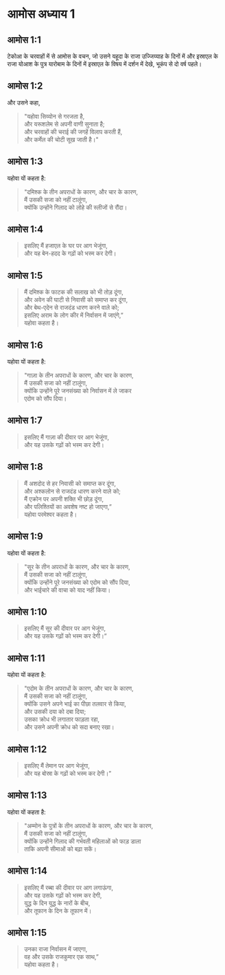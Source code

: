 # आमोस अध्याय 1

## आमोस 1:1

टेकोआ के चरवाहों में से आमोस के वचन, जो उसने यहूदा के राजा उज्जिय्याह के दिनों में और इस्राएल के राजा योआश के पुत्र यारोबाम के दिनों में इस्राएल के विषय में दर्शन में देखे, भूकंप से दो वर्ष पहले।

## आमोस 1:2

और उसने कहा,

> "यहोवा सिय्योन से गरजता है,  
> और यरूशलेम से अपनी वाणी सुनाता है;  
> और चरवाहों की चराई की जगहें विलाप करती हैं,  
> और कर्मेल की चोटी सूख जाती है।"

## आमोस 1:3

यहोवा यों कहता है:

> "दमिश्क के तीन अपराधों के कारण, और चार के कारण,  
> मैं उसकी सजा को नहीं टालूंगा,  
> क्योंकि उन्होंने गिलाद को लोहे की स्लीजों से रौंदा।

## आमोस 1:4

> इसलिए मैं हजाएल के घर पर आग भेजूंगा,  
> और यह बेन-हदद के गढ़ों को भस्म कर देगी।

## आमोस 1:5

> मैं दमिश्क के फाटक की सलाख को भी तोड़ दूंगा,  
> और अवेन की घाटी से निवासी को समाप्त कर दूंगा,  
> और बेथ-एदेन से राजदंड धारण करने वाले को;  
> इसलिए अराम के लोग कीर में निर्वासन में जाएंगे,”  
> यहोवा कहता है।

## आमोस 1:6

यहोवा यों कहता है:

> "गाज़ा के तीन अपराधों के कारण, और चार के कारण,  
> मैं उसकी सजा को नहीं टालूंगा,  
> क्योंकि उन्होंने पूरे जनसंख्या को निर्वासन में ले जाकर  
> एदोम को सौंप दिया।

## आमोस 1:7

> इसलिए मैं गाज़ा की दीवार पर आग भेजूंगा,  
> और यह उसके गढ़ों को भस्म कर देगी।

## आमोस 1:8

> मैं अशदोद से हर निवासी को समाप्त कर दूंगा,  
> और अश्कलोन से राजदंड धारण करने वाले को;  
> मैं एक्रोन पर अपनी शक्ति भी छोड़ दूंगा,  
> और पलिश्तियों का अवशेष नष्ट हो जाएगा,”  
> यहोवा परमेश्वर कहता है।

## आमोस 1:9

यहोवा यों कहता है:

> "सूर के तीन अपराधों के कारण, और चार के कारण,  
> मैं उसकी सजा को नहीं टालूंगा,  
> क्योंकि उन्होंने पूरे जनसंख्या को एदोम को सौंप दिया,  
> और भाईचारे की वाचा को याद नहीं किया।

## आमोस 1:10

> इसलिए मैं सूर की दीवार पर आग भेजूंगा,  
> और यह उसके गढ़ों को भस्म कर देगी।”

## आमोस 1:11

यहोवा यों कहता है:

> "एदोम के तीन अपराधों के कारण, और चार के कारण,  
> मैं उसकी सजा को नहीं टालूंगा,  
> क्योंकि उसने अपने भाई का पीछा तलवार से किया,  
> और उसकी दया को दबा दिया;  
> उसका क्रोध भी लगातार फाड़ता रहा,  
> और उसने अपनी क्रोध को सदा बनाए रखा।

## आमोस 1:12

> इसलिए मैं तेमान पर आग भेजूंगा,  
> और यह बोस्रा के गढ़ों को भस्म कर देगी।”

## आमोस 1:13

यहोवा यों कहता है:

> "अम्मोन के पुत्रों के तीन अपराधों के कारण, और चार के कारण,  
> मैं उसकी सजा को नहीं टालूंगा,  
> क्योंकि उन्होंने गिलाद की गर्भवती महिलाओं को फाड़ डाला  
> ताकि अपनी सीमाओं को बढ़ा सकें।

## आमोस 1:14

> इसलिए मैं रब्बा की दीवार पर आग लगाऊंगा,  
> और यह उसके गढ़ों को भस्म कर देगी,  
> युद्ध के दिन युद्ध के नारों के बीच,  
> और तूफान के दिन के तूफान में।

## आमोस 1:15

> उनका राजा निर्वासन में जाएगा,  
> वह और उसके राजकुमार एक साथ,”  
> यहोवा कहता है।
